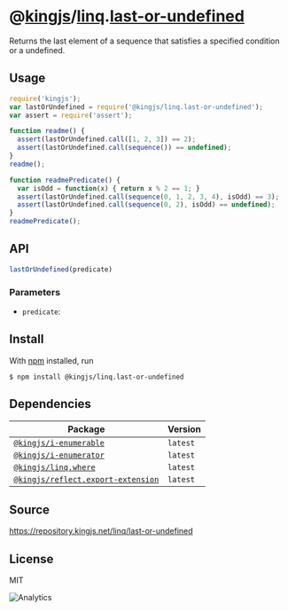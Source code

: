 # @[kingjs][@kingjs]/[linq][ns0].[last-or-undefined][ns1]
Returns the last element of a sequence  that satisfies a specified condition or a undefined.
## Usage
```js
require('kingjs');
var lastOrUndefined = require('@kingjs/linq.last-or-undefined');
var assert = require('assert');

function readme() {
  assert(lastOrUndefined.call([1, 2, 3]) == 2);
  assert(lastOrUndefined.call(sequence()) == undefined);
}
readme();

function readmePredicate() {
  var isOdd = function(x) { return x % 2 == 1; }
  assert(lastOrUndefined.call(sequence(0, 1, 2, 3, 4), isOdd) == 3);
  assert(lastOrUndefined.call(sequence(0, 2), isOdd) == undefined);
}
readmePredicate();

```

## API
```ts
lastOrUndefined(predicate)
```

### Parameters
- `predicate`: 



## Install
With [npm](https://npmjs.org/) installed, run
```
$ npm install @kingjs/linq.last-or-undefined
```
## Dependencies
|Package|Version|
|---|---|
|[`@kingjs/i-enumerable`](https://www.npmjs.com/package/@kingjs/i-enumerable)|`latest`|
|[`@kingjs/i-enumerator`](https://www.npmjs.com/package/@kingjs/i-enumerator)|`latest`|
|[`@kingjs/linq.where`](https://www.npmjs.com/package/@kingjs/linq.where)|`latest`|
|[`@kingjs/reflect.export-extension`](https://www.npmjs.com/package/@kingjs/reflect.export-extension)|`latest`|
## Source
https://repository.kingjs.net/linq/last-or-undefined
## License
MIT

![Analytics](https://analytics.kingjs.net/linq/last-or-undefined)

[@kingjs]: https://www.npmjs.com/package/kingjs
[ns0]: https://www.npmjs.com/package/@kingjs/linq
[ns1]: https://www.npmjs.com/package/@kingjs/linq.last-or-undefined
